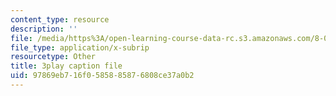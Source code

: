 ```yaml
---
content_type: resource
description: ''
file: /media/https%3A/open-learning-course-data-rc.s3.amazonaws.com/8-06-quantum-physics-iii-spring-2018/97869eb716f0585885876808ce37a0b2_TDYMriH63us.vtt
file_type: application/x-subrip
resourcetype: Other
title: 3play caption file
uid: 97869eb7-16f0-5858-8587-6808ce37a0b2
---
```

